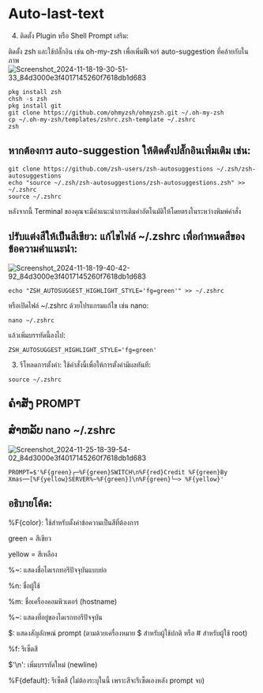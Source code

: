 # Auto-last-text
4. ติดตั้ง Plugin หรือ Shell Prompt เสริม:

ติดตั้ง zsh และใช้ปลั๊กอิน เช่น oh-my-zsh เพื่อเพิ่มฟีเจอร์ auto-suggestion ที่คล้ายกับในภาพ
![Screenshot_2024-11-18-19-30-51-33_84d3000e3f4017145260f7618db1d683](https://github.com/user-attachments/assets/b14f947a-d445-4f91-9cfb-4fbbb86ed4a5)

```shell
pkg install zsh
chsh -s zsh
pkg install git
git clone https://github.com/ohmyzsh/ohmyzsh.git ~/.oh-my-zsh
cp ~/.oh-my-zsh/templates/zshrc.zsh-template ~/.zshrc
zsh
```

## หากต้องการ auto-suggestion ให้ติดตั้งปลั๊กอินเพิ่มเติม เช่น:

```
git clone https://github.com/zsh-users/zsh-autosuggestions ~/.zsh/zsh-autosuggestions
echo "source ~/.zsh/zsh-autosuggestions/zsh-autosuggestions.zsh" >> ~/.zshrc
source ~/.zshrc
```
หลังจากนี้ Terminal ของคุณจะมีคำแนะนำการเติมคำอัตโนมัติให้โดยตรงในระหว่างพิมพ์คำสั่ง

## ปรับแต่งสีให้เป็นสีเขียว: แก้ไขไฟล์ ~/.zshrc เพื่อกำหนดสีของข้อความคำแนะนำ:
![Screenshot_2024-11-18-19-40-42-92_84d3000e3f4017145260f7618db1d683](https://github.com/user-attachments/assets/4e80b990-1898-480c-9a82-263b9d2dc4ea)


```
echo "ZSH_AUTOSUGGEST_HIGHLIGHT_STYLE='fg=green'" >> ~/.zshrc
```

หรือเปิดไฟล์ ~/.zshrc ด้วยโปรแกรมแก้ไข เช่น nano:

```
nano ~/.zshrc
```

แล้วเพิ่มบรรทัดนี้ลงไป:

```
ZSH_AUTOSUGGEST_HIGHLIGHT_STYLE='fg=green'
```

3. รีโหลดการตั้งค่า: ใช้คำสั่งนี้เพื่อให้การตั้งค่ามีผลทันที:

```
source ~/.zshrc
```
## ຄຳສັ່ງ PROMPT 
## ສຳຫລັບ nano ~/.zshrc


![Screenshot_2024-11-25-18-39-54-02_84d3000e3f4017145260f7618db1d683](https://github.com/user-attachments/assets/d91d376c-1581-417b-ad52-da9059c60273)

```
PROMPT=$'%F{green}┌─%F{green}SWITCH\n%F{red}Credit %F{green}By Xmas──[%F{yellow}SERVER%~%F{green}]\n%F{green}└─> %F{yellow}'
```
## อธิบายโค้ด:

%F{color}: ใช้สำหรับตั้งค่าข้อความเป็นสีที่ต้องการ

green = สีเขียว

yellow = สีเหลือง


%~: แสดงชื่อไดเรกทอรีปัจจุบันแบบย่อ

%n: ชื่อผู้ใช้

%m: ชื่อเครื่องคอมพิวเตอร์ (hostname)

%~: แสดงที่อยู่ของไดเรกทอรีปัจจุบัน

$: แสดงสัญลักษณ์ prompt (ตามด้วยเครื่องหมาย $ สำหรับผู้ใช้ปกติ หรือ # สำหรับผู้ใช้ root)

%f: รีเซ็ตสี

$'\n': เพิ่มบรรทัดใหม่ (newline)

%F{default}: รีเซ็ตสี (ไม่ต้องระบุในนี้ เพราะสีจะรีเซ็ตเองหลัง prompt จบ)
